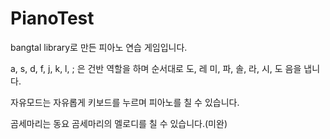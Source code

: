 # PianoTest

bangtal library로 만든 피아노 연습 게임입니다.

a, s, d, f, j, k, l, ; 은 건반 역할을 하며 순서대로
도, 레 미, 파, 솔, 라, 시, 도 음을 냅니다.

자유모드는 자유롭게 키보드를 누르며 피아노를 칠 수 있습니다.

곰세마리는 동요 곰세마리의 멜로디를 칠 수 있습니다.(미완)
